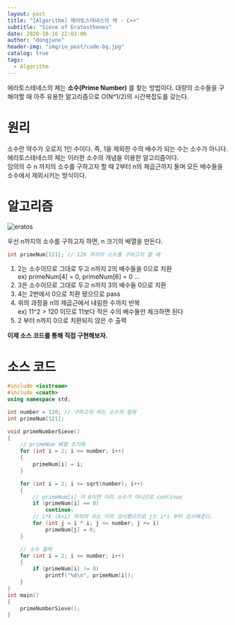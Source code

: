```yaml
---
layout: post
title: "[Algorithm] 에라토스테네스의 체 - C++"
subtitle: "Sieve of Eratosthenes"
date: 2020-10-16 22:03:00
author: "dongjune"
header-img: "img/in_post/code-bg.jpg"
catalog: true
tags:
  - Algorithm
---
```


에라토스테네스의 체는 **소수(Prime Number)** 를 찾는 방법이다. 대량의 소수들을 구해야할 때 아주 유용한 알고리즘으로 O(N^1/2)의 시간복잡도를 갖는다.

# 원리

소수란 약수가 오로지 1인 수이다. 즉, 1을 제외한 수의 배수가 되는 수는 소수가 아니다.  
에라토스테네스의 체는 이러한 소수의 개념을 이용한 알고리즘이다.  
임의의 수 n 까지의 소수를 구하고자 할 때 2부터 n의 제곱근까지 돌며 모든 배수들을 소수에서 제외시키는 방식이다.

# 알고리즘

![eratos](https://user-images.githubusercontent.com/53213397/117607794-b46aac80-b197-11eb-9106-7b5567fdb357.gif)


우선 n까지의 소수를 구하고자 하면, n 크기의 배열을 만든다.

```c++
int primeNum[121]; // 120 까지의 소수를 구하고자 할 때
```

1. 2는 소수이므로 그대로 두고 n까지 2의 배수들을 0으로 치환  
   ex) primeNum[4] = 0, primeNum[6] = 0 ...
2. 3은 소수이므로 그대로 두고 n까지 3의 배수들 0으로 치환
3. 4는 2번에서 0으로 치환 됐으므로 pass
4. 위의 과정을 n의 제곱근에서 내림한 수까지 반복  
   ex) 11^2 > 120 이므로 11보다 작은 수의 배수들만 체크하면 된다
5. 2 부터 n까지 0으로 치환되지 않은 수 출력

**이제 소스 코드를 통해 직접 구현해보자.**

# 소스 코드

```c++
#include <iostream>
#include <cmath>
using namespace std;

int number = 120; // 구하고자 하는 소수의 범위
int primeNum[121];

void primeNumberSieve()
{
    // primeNum 배열 초기화
    for (int i = 2; i <= number; i++)
    {
        primeNum[i] = i;
    }

    for (int i = 2; i <= sqrt(number); i++)
    {
        // primeNum[i] 가 0이면 이미 소수가 아니므로 continue
        if (primeNum[i] == 0)
            continue;
        // i*k (k<i) 까지의 수는 이미 검사했으므로 j는 i*i 부터 검사해준다.
        for (int j = i * i; j <= number; j += i)
            primeNum[j] = 0;
    }

    // 소수 출력
    for (int i = 2; i <= number; i++)
    {
        if (primeNum[i] != 0)
            printf("%d\n", primeNum[i]);
    }
}
int main()
{
    primeNumberSieve();
}
```
